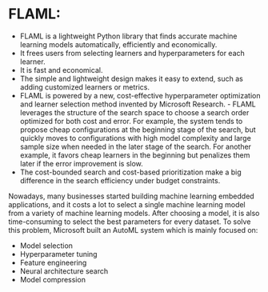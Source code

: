 # FLAML:

- FLAML is a lightweight Python library that finds accurate machine learning models automatically, efficiently and economically. 
- It frees users from selecting learners and hyperparameters for each learner. 
- It is fast and economical. 
- The simple and lightweight design makes it easy to extend, such as adding customized learners or metrics. 
- FLAML is powered by a new, cost-effective hyperparameter optimization and learner selection method invented by Microsoft Research. - FLAML leverages the structure of the search space to choose a search order optimized for both cost and error. For example, the system tends to propose cheap configurations at the beginning stage of the search, but quickly moves to configurations with high model complexity and large sample size when needed in the later stage of the search. For another example, it favors cheap learners in the beginning but penalizes them later if the error improvement is slow. 
- The cost-bounded search and cost-based prioritization make a big difference in the search efficiency under budget constraints.

Nowadays, many businesses started building machine learning embedded applications, and it costs a lot to select a single machine learning model from a variety of machine learning models. After choosing a model, it is also time-consuming to select the best parameters for every dataset. To solve this problem, Microsoft built an AutoML system which is mainly focused on:

- Model selection
- Hyperparameter tuning
- Feature engineering
- Neural architecture search
- Model compression 